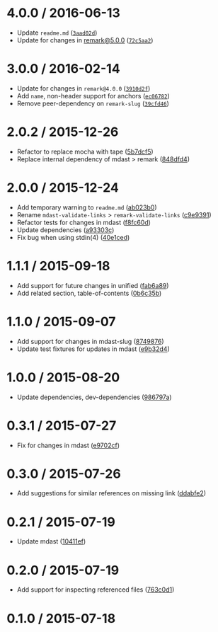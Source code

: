 <!--remark setext-->

<!--lint disable no-multiple-toplevel-headings-->

4.0.0 / 2016-06-13
==================

*   Update `readme.md` ([`3aad02d`](https://github.com/wooorm/remark-validate-links/commit/3aad02d))
*   Update for changes in remark@5.0.0 ([`72c5aa2`](https://github.com/wooorm/remark-validate-links/commit/72c5aa2))

3.0.0 / 2016-02-14
==================

*   Update for changes in `remark@4.0.0` ([`3910d2f`](https://github.com/wooorm/remark-validate-links/commit/3910d2f))
*   Add `name`, non-header support for anchors ([`ec06782`](https://github.com/wooorm/remark-validate-links/commit/ec06782))
*   Remove peer-dependency on `remark-slug` ([`39cfd46`](https://github.com/wooorm/remark-validate-links/commit/39cfd46))

2.0.2 / 2015-12-26
==================

*   Refactor to replace mocha with tape ([5b7dcf5](https://github.com/wooorm/remark-validate-links/commit/5b7dcf5))
*   Replace internal dependency of mdast > remark ([848dfd4](https://github.com/wooorm/remark-validate-links/commit/848dfd4))

2.0.0 / 2015-12-24
==================

*   Add temporary warning to `readme.md` ([ab023b0](https://github.com/wooorm/remark-validate-links/commit/ab023b0))
*   Rename `mdast-validate-links` > `remark-validate-links` ([c9e9391](https://github.com/wooorm/remark-validate-links/commit/c9e9391))
*   Refactor tests for changes in mdast ([f8fc60d](https://github.com/wooorm/remark-validate-links/commit/f8fc60d))
*   Update dependencies ([a93303c](https://github.com/wooorm/remark-validate-links/commit/a93303c))
*   Fix bug when using stdin(4) ([40e1ced](https://github.com/wooorm/remark-validate-links/commit/40e1ced))

1.1.1 / 2015-09-18
==================

*   Add support for future changes in unified ([fab6a89](https://github.com/wooorm/remark-validate-links/commit/fab6a89))
*   Add related section, table-of-contents ([0b6c35b](https://github.com/wooorm/remark-validate-links/commit/0b6c35b))

1.1.0 / 2015-09-07
==================

*   Add support for changes in mdast-slug ([8749876](https://github.com/wooorm/remark-validate-links/commit/8749876))
*   Update test fixtures for updates in mdast ([e9b32d4](https://github.com/wooorm/remark-validate-links/commit/e9b32d4))

1.0.0 / 2015-08-20
==================

*   Update dependencies, dev-dependencies ([986797a](https://github.com/wooorm/remark-validate-links/commit/986797a))

0.3.1 / 2015-07-27
==================

*   Fix for changes in mdast ([e9702cf](https://github.com/wooorm/remark-validate-links/commit/e9702cf))

0.3.0 / 2015-07-26
==================

*   Add suggestions for similar references on missing link ([ddabfe2](https://github.com/wooorm/remark-validate-links/commit/ddabfe2))

0.2.1 / 2015-07-19
==================

*   Update mdast ([10411ef](https://github.com/wooorm/remark-validate-links/commit/10411ef))

0.2.0 / 2015-07-19
==================

*   Add support for inspecting referenced files ([763c0d1](https://github.com/wooorm/remark-validate-links/commit/763c0d1))

0.1.0 / 2015-07-18
==================
